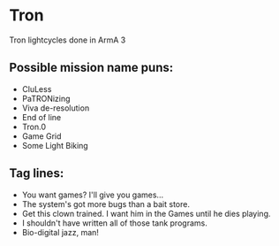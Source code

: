 # Tron
Tron lightcycles done in ArmA 3

## Possible mission name puns:
* CluLess
* PaTRONizing
* Viva de-resolution
* End of line
* Tron.0
* Game Grid
* Some Light Biking

## Tag lines:
* You want games? I'll give you games...
* The system's got more bugs than a bait store.
* Get this clown trained. I want him in the Games until he dies playing.
* I shouldn't have written all of those tank programs.
* Bio-digital jazz, man!
